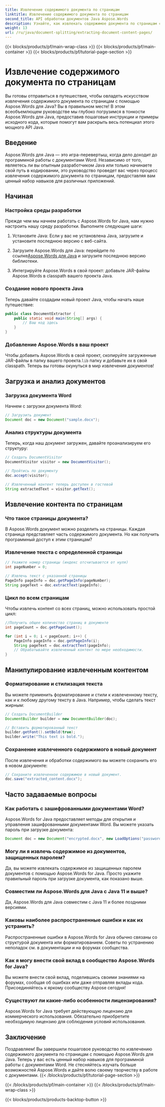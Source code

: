 ```yaml
---
title: Извлечение содержимого документа по страницам
linktitle: Извлечение содержимого документа по страницам
second_title: API обработки документов Java Aspose.Words
description: Узнайте, как извлекать содержимое документа по страницам с помощью Aspose.Words для Java. Это пошаговое руководство с исходным кодом сделает вас экспертом в кратчайшие сроки.
weight: 13
url: /ru/java/document-splitting/extracting-document-content-pages/
---
```


{{< blocks/products/pf/main-wrap-class >}}
{{< blocks/products/pf/main-container >}}
{{< blocks/products/pf/tutorial-page-section >}}

# Извлечение содержимого документа по страницам


Вы готовы отправиться в путешествие, чтобы овладеть искусством извлечения содержимого документа по страницам с помощью Aspose.Words для Java? Вы в правильном месте! В этом всеобъемлющем руководстве мы глубоко погрузимся в тонкости Aspose.Words для Java, предоставив пошаговые инструкции и примеры исходного кода, которые помогут вам раскрыть весь потенциал этого мощного API Java.

## Введение

Aspose.Words для Java — это игра-перевертыш, когда дело доходит до программной работы с документами Word. Независимо от того, являетесь ли вы опытным разработчиком Java или только начинаете свой путь в кодировании, это руководство проведет вас через процесс извлечения содержимого документа по страницам, предоставляя вам ценный набор навыков для различных приложений.

## Начиная

### Настройка среды разработки

Прежде чем мы начнем работать с Aspose.Words for Java, нам нужно настроить нашу среду разработки. Выполните следующие шаги:

1. Установите Java: Если у вас не установлена Java, загрузите и установите последнюю версию с веб-сайта.

2.  Загрузите Aspose.Words для Java: перейдите по ссылке[Aspose.Words для Java](https://releases.aspose.com/words/java/) и загрузите последнюю версию библиотеки.

3. Интегрируйте Aspose.Words в свой проект: добавьте JAR-файлы Aspose.Words в classpath вашего проекта Java.

### Создание нового проекта Java

Теперь давайте создадим новый проект Java, чтобы начать наше путешествие:

```java
public class DocumentExtractor {
    public static void main(String[] args) {
        // Ваш код здесь
    }
}
```

### Добавление Aspose.Words в ваш проект

Чтобы добавить Aspose.Words в свой проект, скопируйте загруженные JAR-файлы в папку вашего проекта.`lib` папку и добавьте их в свой classpath. Теперь вы готовы окунуться в мир извлечения документов!

## Загрузка и анализ документов

### Загрузка документа Word

Начнем с загрузки документа Word:

```java
// Загрузить документ
Document doc = new Document("sample.docx");
```

### Анализ структуры документа

Теперь, когда наш документ загружен, давайте проанализируем его структуру:

```java
// Создать DocumentVisitor
DocumentVisitor visitor = new DocumentVisitor();

// Пройтись по документу
doc.accept(visitor);

// Извлеченный контент теперь доступен в гостевой
String extractedText = visitor.getText();
```

## Извлечение контента по страницам

### Что такое страницы документа?

В Aspose.Words документ можно разделить на страницы. Каждая страница представляет часть содержимого документа. Но как получить программный доступ к этим страницам?

### Извлечение текста с определенной страницы

```java
// Укажите номер страницы (индекс отсчитывается от нуля)
int pageNumber = 0;

// Извлечь текст с указанной страницы
PageInfo pageInfo = doc.getPageInfo(pageNumber);
String pageText = doc.extractText(pageInfo);
```

### Цикл по всем страницам

Чтобы извлечь контент со всех страниц, можно использовать простой цикл:

```java
//Получить общее количество страниц в документе
int pageCount = doc.getPageCount();

for (int i = 0; i < pageCount; i++) {
    PageInfo pageInfo = doc.getPageInfo(i);
    String pageText = doc.extractText(pageInfo);
    // Обрабатывайте извлеченный контент по мере необходимости.
}
```

## Манипулирование извлеченным контентом

### Форматирование и стилизация текста

Вы можете применить форматирование и стили к извлеченному тексту, как и к любому другому тексту в Java. Например, чтобы сделать текст жирным:

```java
// Создать DocumentBuilder
DocumentBuilder builder = new DocumentBuilder(doc);

// Вставить форматированный текст
builder.getFont().setBold(true);
builder.write("This text is bold.");
```

### Сохранение извлеченного содержимого в новый документ

После извлечения и обработки содержимого вы можете сохранить его в новом документе:

```java
// Сохраните извлеченное содержимое в новый документ.
doc.save("extracted_content.docx");
```

## Часто задаваемые вопросы

### Как работать с зашифрованными документами Word?

Aspose.Words for Java предоставляет методы для открытия и управления зашифрованными документами Word. Вы можете указать пароль при загрузке документа:

```java
Document doc = new Document("encrypted.docx", new LoadOptions("password"));
```

### Могу ли я извлечь содержимое из документов, защищенных паролем?

Да, вы можете извлекать содержимое из защищенных паролем документов с помощью Aspose.Words for Java. Просто укажите правильный пароль при загрузке документа, как показано выше.

### Совместим ли Aspose.Words для Java с Java 11 и выше?

Да, Aspose.Words для Java совместим с Java 11 и более поздними версиями.

### Каковы наиболее распространенные ошибки и как их устранить?

Распространенные ошибки в Aspose.Words for Java обычно связаны со структурой документа или форматированием. Советы по устранению неполадок см. в документации и на форумах сообщества.

### Как я могу внести свой вклад в сообщество Aspose.Words for Java?

Вы можете внести свой вклад, поделившись своими знаниями на форумах, сообщая об ошибках или даже отправляя вклады кода. Присоединяйтесь к яркому сообществу Aspose сегодня!

### Существуют ли какие-либо особенности лицензирования?

Aspose.Words for Java требует действующую лицензию для коммерческого использования. Обязательно приобретите необходимую лицензию для соблюдения условий использования.

## Заключение

Поздравляем! Вы завершили пошаговое руководство по извлечению содержимого документа по страницам с помощью Aspose.Words для Java. Теперь у вас есть ценный набор навыков для программной работы с документами Word. Не стесняйтесь изучать больше возможностей Aspose.Words и дайте волю своему творчеству в работе с документами.
{{< /blocks/products/pf/tutorial-page-section >}}

{{< /blocks/products/pf/main-container >}}
{{< /blocks/products/pf/main-wrap-class >}}

{{< blocks/products/products-backtop-button >}}
